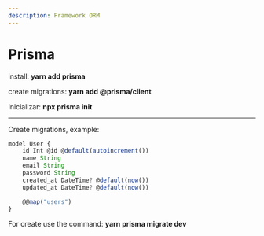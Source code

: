 ```yaml
---
description: Framework ORM
---
```


# Prisma

install: **yarn add prisma**

create migrations: **yarn add @prisma/client**

Inicializar: **npx prisma init**

****

Create migrations, example:

```javascript
model User {
    id Int @id @default(autoincrement())
    name String
    email String
    password String
    created_at DateTime? @default(now())
    updated_at DateTime? @default(now())

    @@map("users")
}
```

For create use the command: **yarn prisma migrate dev**
